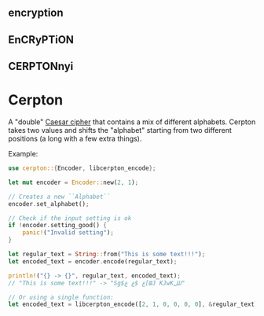 ## encryption
## EnCRyPTiON
## CERPTONnyi
# Cerpton

A "double" [Caesar cipher](https://en.wikipedia.org/wiki/Caesar_cipher) that contains a mix of different alphabets.
Cerpton takes two values and shifts the "alphabet" starting from two different positions (a long with a few extra
things).

Example:
```rust
use cerpton::{Encoder, libcerpton_encode};

let mut encoder = Encoder::new(2, 1);

// Creates a new ``Alphabet``
encoder.set_alphabet();

// Check if the input setting is ok
if !encoder.setting_good() {
    panic!("Invalid setting");
}

let regular_text = String::from("This is some text!!!");
let encoded_text = encoder.encode(regular_text);

println!("{} -> {}", regular_text, encoded_text);
// "This is some text!!!" -> "Sg$غ $غ غ[ШJ KJwKللل"

// Or using a single function:
let encoded_text = libcerpton_encode([2, 1, 0, 0, 0, 0], &regular_text);
```

